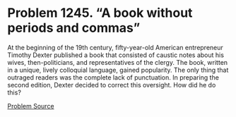 # Problem 1245. “A book without periods and commas”

At the beginning of the 19th century, fifty-year-old American entrepreneur Timothy Dexter published a book that consisted of caustic notes about his wives, then-politicians, and representatives of the clergy. The book, written in a unique, lively colloquial language, gained popularity. The only thing that outraged readers was the complete lack of punctuation. In preparing the second edition, Dexter decided to correct this oversight. How did he do this?

[Problem Source](https://www.trizland.ru/tasks/5697/)
